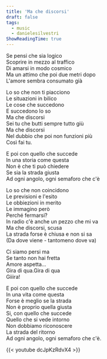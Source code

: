```yaml
---
title: 'Ma che discorsi'
draft: false
tags:
  - music
  - danielesilvestri
ShowReadingTime: true
---
```


Se pensi che sia logico<br>
Scoprire in mezzo al traffico<br>
Di amarsi in modo cosmico<br>
Ma un attimo che poi due metri dopo<br>
L'amore sembra consumato già<br>

Lo so che non ti piacciono<br>
Le situazioni in bilico<br>
Le cose che succedono<br>
E succedono lo so<br>
Ma che discorsi<br>
Sei tu che butti sempre tutto giù<br>
Ma che discorsi<br>
Nel dubbio che poi non funzioni più<br>
Così fai tu.<br>

E poi con quello che succede<br>
In una storia come questa<br>
Non è che ti può chiedere<br>
Se sia la strada giusta<br>
Ad ogni angolo, ogni semaforo che c'è<br>

Lo so che non coincidono<br>
Le previsioni e l'esito<br>
Le obbiezioni in merito<br>
Le immagino però<br>
Perché fermarsi?<br>
In radio c'è anche un pezzo che mi va<br>
Ma che discorsi, scusa<br>
La strada forse è chiusa e non si sa<br>
(Da dove viene - tantomeno dove va)<br>

Ci siamo persi ma<br>
Se tanto non hai fretta<br>
Amore aspetta...<br>
Gira di qua.Gira di qua<br>
Giiira!<br>

E poi con quello che succede<br>
In una vita come questa<br>
Forse è meglio se la strada<br>
Non è proprio quella giusta<br>
Si, con quello che succede<br>
Quello che si vede intorno<br>
Non dobbiamo riconoscere<br>
La strada del ritorno<br>
Ad ogni angolo, ogni semaforo che c'è.<br>



{{< youtube dcJpKzRdvX4 >}}
